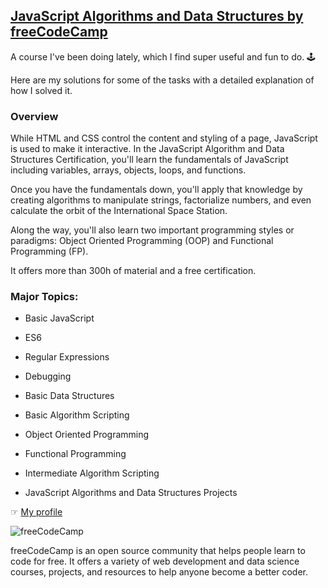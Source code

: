 ## [JavaScript Algorithms and Data Structures by freeCodeCamp](https://www.freecodecamp.org/learn/javascript-algorithms-and-data-structures)

A course I've been doing lately, which I find super useful and fun to do. 🕹️

Here are my solutions for some of the tasks with a detailed explanation of how I solved it. 



### Overview 

While HTML and CSS control the content and styling of a page, JavaScript is used to make it interactive. In the JavaScript Algorithm and Data Structures Certification, you'll learn the fundamentals of JavaScript including variables, arrays, objects, loops, and functions.

Once you have the fundamentals down, you'll apply that knowledge by creating algorithms to manipulate strings, factorialize numbers, and even calculate the orbit of the International Space Station.

Along the way, you'll also learn two important programming styles or paradigms: Object Oriented Programming (OOP) and Functional Programming (FP). 

It offers more than 300h of material and a free certification.



### Major Topics:

- Basic JavaScript

- ES6

- Regular Expressions

- Debugging

- Basic Data Structures

- Basic Algorithm Scripting

- Object Oriented Programming

- Functional Programming

- Intermediate Algorithm Scripting

- JavaScript Algorithms and Data Structures Projects


☞ [My profile](https://www.freecodecamp.org/Alekusu)

![freeCodeCamp](https://upload.wikimedia.org/wikipedia/commons/3/39/FreeCodeCamp_logo.png)


freeCodeCamp is an open source community that helps people learn to code for free. It offers a variety of web development and data science courses, projects, and resources to help anyone become a better coder.

